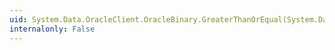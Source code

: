 ```yaml
---
uid: System.Data.OracleClient.OracleBinary.GreaterThanOrEqual(System.Data.OracleClient.OracleBinary,System.Data.OracleClient.OracleBinary)
internalonly: False
---
```

